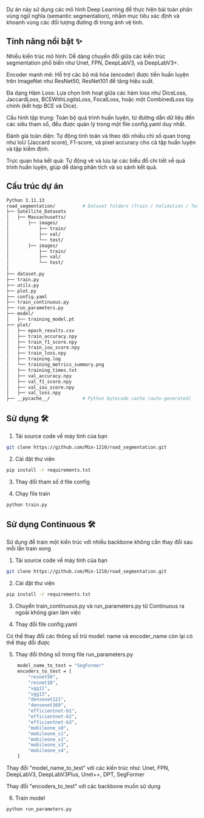Dự án này sử dụng các mô hình Deep Learning để thực hiện bài toán phân vùng ngữ nghĩa (semantic segmentation), nhằm mục tiêu xác định và khoanh vùng các đối tượng đường đi trong ảnh vệ tinh.
## Tính năng nổi bật ✨
Nhiều kiến trúc mô hình: Dễ dàng chuyển đổi giữa các kiến trúc segmentation phổ biến như Unet, FPN, DeepLabV3, và DeepLabV3+.

Encoder mạnh mẽ: Hỗ trợ các bộ mã hóa (encoder) được tiền huấn luyện trên ImageNet như ResNet50, ResNet101 để tăng hiệu suất.

Đa dạng Hàm Loss: Lựa chọn linh hoạt giữa các hàm loss như DiceLoss, JaccardLoss, BCEWithLogitsLoss, FocalLoss, hoặc một CombinedLoss tùy chỉnh (kết hợp BCE và Dice).

Cấu hình tập trung: Toàn bộ quá trình huấn luyện, từ đường dẫn dữ liệu đến các siêu tham số, đều được quản lý trong một file config.yaml duy nhất.

Đánh giá toàn diện: Tự động tính toán và theo dõi nhiều chỉ số quan trọng như IoU (Jaccard score), F1-score, và pixel accuracy cho cả tập huấn luyện và tập kiểm định.

Trực quan hóa kết quả: Tự động vẽ và lưu lại các biểu đồ chi tiết về quá trình huấn luyện, giúp dễ dàng phân tích và so sánh kết quả.

## Cấu trúc dự án
```bash
Python 3.11.13
road_segmentation/          # Dataset folders (Train / Validation / Test)
├── Satellite_Datasets
│   ├── Massachusetts/
│       ├── images/               
│           ├── train/
│           ├── val/
│           └── test/
│       ├── images/
│           ├── train/
│           ├── val/
│           └── test/
│
├── dataset.py
├── train.py    
├── utils.py
├── plot.py
├── config.yaml
├── train_continuous.py
├── run_parameters.py
├── model/                   
│   ├── training_model.pt
├── plot/
│   ├── epoch_results.csv
│   ├── train_accuracy.npy
│   ├── train_f1_score.npy
│   ├── train_iou_score.npy
│   ├── train_loss.npy
│   ├── training.log
│   └── training_metrics_summary.png
│   ├── training_times.txt
│   ├── val_accuracy.npy
│   ├── val_f1_score.npy
│   ├── val_iou_score.npy
│   ├── val_loss.npy
├── __pycache__/            # Python bytecode cache (auto-generated)
```
## Sử dụng 🛠️
1. Tải source code về máy tính của bạn
```bash
git clone https://github.com/Min-1210/road_segmentation.git
```
2. Cài đặt thư viện
```bash
pip install -r requirements.txt
```

3. Thay đổi tham số ở file config

4. Chạy file train
```bash
python train.py
```
## Sử dụng Continuous 🛠️
Sử dụng để train một kiến trúc với nhiều backbone không cần thay đổi sau mỗi lần train xong

1. Tải source code về máy tính của bạn
```bash
git clone https://github.com/Min-1210/road_segmentation.git
```

2. Cài đặt thư viện
```bash
pip install -r requirements.txt
```
3. Chuyển train_continuous.py và run_parameters.py từ Continuous ra ngoài không gian làm việc

4. Thay đổi file config.yaml

Có thể thay đổi các thông số trừ model: name và encoder_name còn lại có thể thay đổi được

5. Thay đổi thông số trong file run_parameters.py

```bash
    model_name_to_test = "SegFormer"
    encoders_to_test = [
        "resnet50",
        "resnet18",
        "vgg11",
        "vgg13",
        "densenet121",
        "densenet169",
        "efficientnet-b1",
        "efficientnet-b2",
        "efficientnet-b3",
        "mobileone_s0",
        "mobileone_s1",
        "mobileone_s2",
        "mobileone_s3",
        "mobileone_s4",
    ]
```
Thay đổi "model_name_to_test" với các kiến trúc như: Unet, FPN, DeepLabV3, DeepLabV3Plus, Unet++, DPT, SegFormer

Thay đổi "encoders_to_test" với các backbone muốn sử dụng

6. Train model
```bash
python run_parameters.py
```


